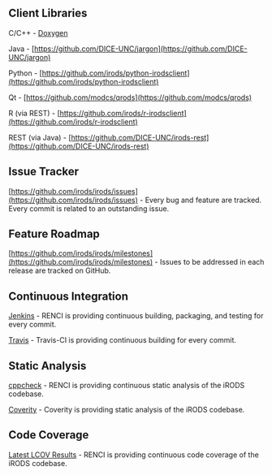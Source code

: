 ## Client Libraries

C/C++ - [Doxygen](doxygen/group__clientAPI.html)

Java - [https://github.com/DICE-UNC/jargon](https://github.com/DICE-UNC/jargon)

Python - [https://github.com/irods/python-irodsclient](https://github.com/irods/python-irodsclient)

Qt - [https://github.com/modcs/qrods](https://github.com/modcs/qrods)

R (via REST) - [https://github.com/irods/r-irodsclient](https://github.com/irods/r-irodsclient)

REST (via Java) - [https://github.com/DICE-UNC/irods-rest](https://github.com/DICE-UNC/irods-rest)

## Issue Tracker

[https://github.com/irods/irods/issues](https://github.com/irods/irods/issues) - Every bug and feature are tracked. Every commit is related to an outstanding issue.

## Feature Roadmap

[https://github.com/irods/irods/milestones](https://github.com/irods/irods/milestones) - Issues to be addressed in each release are tracked on GitHub.

## Continuous Integration

[Jenkins](https://jenkins.irods.org/) - RENCI is providing continuous building, packaging, and testing for every commit.

[Travis](https://travis-ci.org/irods/irods) - Travis-CI is providing continuous building for every commit.

## Static Analysis

[cppcheck](http://ci-dev.renci.org/hudson/view/iRODS/job/irods-cppcheck) - RENCI is providing continuous static analysis of the iRODS codebase.

[Coverity](https://scan.coverity.com/projects/2605) - Coverity is providing static analysis of the iRODS codebase.

## Code Coverage

[Latest LCOV Results](http://www.renci.org/~tgr/irods/coverage/latest/) - RENCI is providing continuous code coverage of the iRODS codebase.

